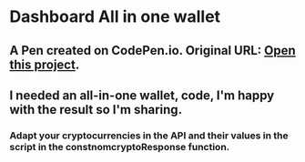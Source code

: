 # Dashboard All in one wallet

## A Pen created on CodePen.io. Original URL: [Open this project](https://codepen.io/h-lautre/pen/WNLEVrg).

## I needed an all-in-one wallet, code, I'm happy with the result so I'm sharing.
### Adapt your cryptocurrencies in the API and their values ​​in the script in the constnomcryptoResponse function.

<script async src="https://cpwebassets.codepen.io/assets/embed/ei.js"></script>
